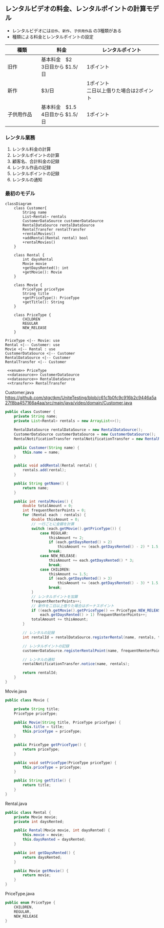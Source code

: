 
## レンタルビデオの料金、レンタルポイントの計算モデル

- レンタルビデオには`旧作`、`新作`、`子供用作品` の3種類がある
- 種類による料金とレンタルポイントの設定

| 種類     | 料金                        | レンタルポイント                 |
|--------|---------------------------|--------------------------|
| 旧作     | 基本料金　$2<br>3日目から $1.5/日   | 1ポイント                    |
| 新作     | $3/日                      | 1ポイント<br>二日以上借りた場合は2ポイント |
| 子供用作品　 | 基本料金　$1.5<br>4日目から $1.5/日 | 1ポイント                    |

### レンタル業務
1. レンタル料金の計算
2. レンタルポイントの計算
3. 顧客名、合計料金の記録
4. レンタル作品の記録
5. レンタルポイントの記録
6. レンタルの通知


### 最初のモデル
```mermaid
classDiagram
    class Customer{
        String name
        List~Rental~ rentals
        CustomerDataSource customerDataSource
        RentalDataSource rentalDataSource
        RentalTransfer rentalTransfer
        +rentalMovies()
        +addRental(Rental rental) bool
        +rentalMovies()
    }

    class Rental {
        int daysRental
        Movie movie
        +getDaysRented(): int
        +getMovie(): Movie
    }

    class Movie {
        PriceType priceType
        String title
        +getPriceType(): PriceType
        +getTitle(): String
    }

    class PriceType {
        CHILDREN
        REGULAR
        NEW_RELEASE
    }

PriceType <|-- Movie: use
Rental <|-- Customer: use
Movie <|-- Rental : use
CustomerDataSource <|-- Customer
RentalDataSource <|-- Customer
RentalTransfer <|-- Customer

 <<enum>> PriceType
 <<datasource>> CustomerDataSource
 <<datasource>> RentalDataSource
 <<transfer>> RentalTransfer

```

Customer.java
https://github.com/stgctkm/UniteTesting/blob/c61c1b0fc9c916b2c9446a5a27f8ba457166a4aa/src/main/java/video/domain/Customer.java

```java
public class Customer {
    private String name;
    private List<Rental> rentals = new ArrayList<>();

    RentalDataSource rentalDataSource = new RentalDataSource();
    CustomerDataSource customerDataSource = new CustomerDataSource();
    RentalNotificationTransfer rentalNotificationTransfer = new RentalNotificationTransfer();

    public Customer(String name) {
        this.name = name;
    }

    public void addRental(Rental rental) {
        rentals.add(rental);
    }

    public String getName() {
        return name;
    }

    public int rentalMovies() {
        double totalAmount = 0;
        int frequentRenterPoints = 0;
        for (Rental each : rentals) {
            double thisAmount = 0;
            // 一行ごとに金額を計算
            switch (each.getMovie().getPriceType()) {
                case REGULAR:
                    thisAmount += 2;
                    if (each.getDaysRented() > 2)
                        thisAmount += (each.getDaysRented() - 2) * 1.5;
                    break;
                case NEW_RELEASE:
                    thisAmount += each.getDaysRented() * 3;
                    break;
                case CHILDREN:
                    thisAmount += 1.5;
                    if (each.getDaysRented() > 3)
                        thisAmount += (each.getDaysRented() - 3) * 1.5;
                    break;
            }
            // レンタルポイントを加算
            frequentRenterPoints++;
            // 新作を二日以上借りた場合はボーナスポイント
            if ((each.getMovie().getPriceType() == PriceType.NEW_RELEASE) &&
                each.getDaysRented() > 1) frequentRenterPoints++;
            totalAmount += thisAmount;
        }

        // レンタルの記録
        int rentalId = rentalDataSource.registerRental(name, rentals, totalAmount);

        // レンタルポイントの記録
        customerDataSource.registerRentalPoint(name, frequentRenterPoints);

        // レンタルの通知
        rentalNotificationTransfer.notice(name, rentals);

        return rentalId;
    }
}
```

Movie.java
```java
public class Movie {

    private String title;
    PriceType priceType;

    public Movie(String title, PriceType priceType) {
        this.title = title;
        this.priceType = priceType;
    }

    public PriceType getPriceType() {
        return priceType;
    }

    public void setPriceType(PriceType priceType) {
        this.priceType = priceType;
    }

    public String getTitle() {
        return title;
    }
}
```
Rental.java
```java
public class Rental {
    private Movie movie;
    private int daysRented;

    public Rental(Movie movie, int daysRented) {
        this.movie = movie;
        this.daysRented = daysRented;
    }

    public int getDaysRented() {
        return daysRented;
    }

    public Movie getMovie() {
        return movie;
    }
}
```

PriceType.java
```java
public enum PriceType {
    CHILDREN,
    REGULAR,
    NEW_RELEASE
}
```